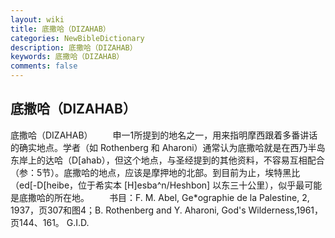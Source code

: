 ```yaml
---
layout: wiki
title: 底撒哈（DIZAHAB）
categories: NewBibleDictionary
description: 底撒哈（DIZAHAB）
keywords: 底撒哈（DIZAHAB）
comments: false
---
```


## 底撒哈（DIZAHAB）



底撒哈（DIZAHAB）
　　申一1所提到的地名之一，用来指明摩西跟着多番讲话的确实地点。学者（如 Rothenberg 和 Aharoni）通常认为底撒哈就是在西乃半岛东岸上的达哈（D[ahab），但这个地点，与圣经提到的其他资料，不容易互相配合（参：5节）。底撒哈的地点，应该是摩押地的北部。到目前为止，埃特黑比（ed[-D[heibe，位于希实本 [H]esba^n/Heshbon] 以东三十公里），似乎最可能是底撒哈的所在地。
　　书目：F. M. Abel, Ge*ographie de la Palestine, 2, 1937，页307和图4；B. Rothenberg and Y.
Aharoni, God's Wilderness,1961，页144、161。
G.I.D.




